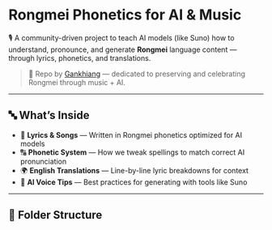 # Rongmei Phonetics for AI & Music

🎙️ A community-driven project to teach AI models (like Suno) how to understand, pronounce, and generate **Rongmei** language content — through lyrics, phonetics, and translations.

> 📁 Repo by [Gankhiang](https://www.youtube.com/@Gankhiang) — dedicated to preserving and celebrating Rongmei through music + AI.

---

## 🔤 What’s Inside

- 🎵 **Lyrics & Songs** — Written in Rongmei phonetics optimized for AI models  
- 🔠 **Phonetic System** — How we tweak spellings to match correct AI pronunciation  
- 🌍 **English Translations** — Line-by-line lyric breakdowns for context  
- 🧠 **AI Voice Tips** — Best practices for generating with tools like Suno

---

## 📁 Folder Structure

